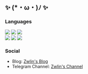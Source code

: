 ## ✨ (*・ω・)ﾉ ✨

### Languages
![](https://img.shields.io/badge/Lua-00097a?style=flat-square&logo=lua&logoColor=fff)
![](https://img.shields.io/badge/Go-46a9d6?style=flat-square&logo=go&logoColor=fff)
![](https://img.shields.io/badge/Python-f1d650?style=flat-square&logo=python&logoColor=fff)
</br>
![](https://img.shields.io/badge/c-2c538e?style=flat-square&logo=c&logoColor=fff)
![](https://img.shields.io/badge/Haskell-5e5086?style=flat-square&logo=haskell&logoColor=fff)
![](https://img.shields.io/badge/Rust-9d3047?style=flat-square&logo=rust&logoColor=fff)

### Social

+ Blog: [Zwlin's Blog](https://blog.zwlin.io)
+ Telegram Channel: [Zwlin's Channel](https://t.me/Zwlin_channel)


